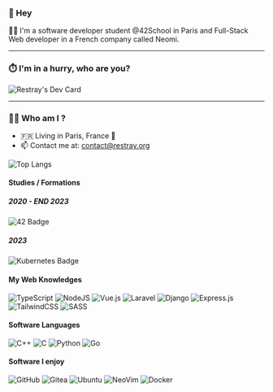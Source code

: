 ### 👋 Hey

🧑‍🎓 I'm a software developer student @42School in Paris and Full-Stack Web developer in a French company called Neomi.

---

### ⏱️ I'm in a hurry, who are you?

<img src="https://github-readme-stats.vercel.app/api?username=restray&count_private=true&show_icons=true&title_color=fff&icon_color=79ff97&text_color=9f9f9f&bg_color=151515&hide_border=true" alt="Restray's Dev Card"/>

---

### 🧑‍💻 Who am I ?

- 🇫🇷 Living in Paris, France 🥖
- 📫 Contact me at: [contact@restray.org](mailto:contact@restray.org)

![Top Langs](https://github-readme-stats.vercel.app/api/top-langs/?username=restray&layout=compact&show_icons=true&title_color=fff&icon_color=79ff97&text_color=9f9f9f&bg_color=151515&hide_border=true)

#### Studies / Formations

##### 2020 - END 2023
![42 Badge](https://img.shields.io/badge/42-000?logo=42&logoColor=fff&style=for-the-badge)

##### 2023
![Kubernetes Badge](https://img.shields.io/badge/Kubernetes-326CE5?logo=kubernetes&logoColor=fff&style=for-the-badge)


#### My Web Knowledges

![TypeScript](https://img.shields.io/badge/typescript-%23007ACC.svg?style=for-the-badge&logo=typescript&logoColor=white)
![NodeJS](https://img.shields.io/badge/node.js-6DA55F?style=for-the-badge&logo=node.js&logoColor=white)
![Vue.js](https://img.shields.io/badge/vuejs-%2335495e.svg?style=for-the-badge&logo=vuedotjs&logoColor=%234FC08D)
![Laravel](https://img.shields.io/badge/laravel-%23FF2D20.svg?style=for-the-badge&logo=laravel&logoColor=white)
![Django](https://img.shields.io/badge/django-%23092E20.svg?style=for-the-badge&logo=django&logoColor=white)
![Express.js](https://img.shields.io/badge/express.js-%23404d59.svg?style=for-the-badge&logo=express&logoColor=%2361DAFB)
![TailwindCSS](https://img.shields.io/badge/tailwindcss-%2338B2AC.svg?style=for-the-badge&logo=tailwind-css&logoColor=white)
![SASS](https://img.shields.io/badge/SASS-hotpink.svg?style=for-the-badge&logo=SASS&logoColor=white)


#### Software Languages

![C++](https://img.shields.io/badge/c++-%2300599C.svg?style=for-the-badge&logo=c%2B%2B&logoColor=white)
![C](https://img.shields.io/badge/c-%2300599C.svg?style=for-the-badge&logo=c&logoColor=white)
![Python](https://img.shields.io/badge/python-3670A0?style=for-the-badge&logo=python&logoColor=ffdd54)
![Go](https://img.shields.io/badge/go-%2300ADD8.svg?style=for-the-badge&logo=go&logoColor=white)

#### Software I enjoy

![GitHub](https://img.shields.io/badge/github-%23121011.svg?style=for-the-badge&logo=github&logoColor=white)
![Gitea](https://img.shields.io/badge/Gitea-34495E?style=for-the-badge&logo=gitea&logoColor=5D9425)
![Ubuntu](https://img.shields.io/badge/Ubuntu-E95420?style=for-the-badge&logo=ubuntu&logoColor=white)
![NeoVim](https://img.shields.io/badge/NeoVim-%2357A143.svg?&style=for-the-badge&logo=neovim&logoColor=white)
![Docker](https://img.shields.io/badge/docker-%230db7ed.svg?style=for-the-badge&logo=docker&logoColor=white)
